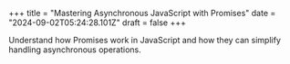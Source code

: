 +++
title = "Mastering Asynchronous JavaScript with Promises"
date = "2024-09-02T05:24:28.101Z"
draft = false
+++

  Understand how Promises work in JavaScript and how they can simplify handling asynchronous operations.
        